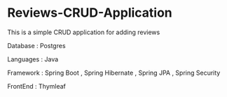 # Reviews-CRUD-Application
This is a simple CRUD application for adding reviews 

Database : Postgres

Languages : Java

Framework : Spring Boot , Spring Hibernate , Spring JPA , Spring Security

FrontEnd : Thymleaf
